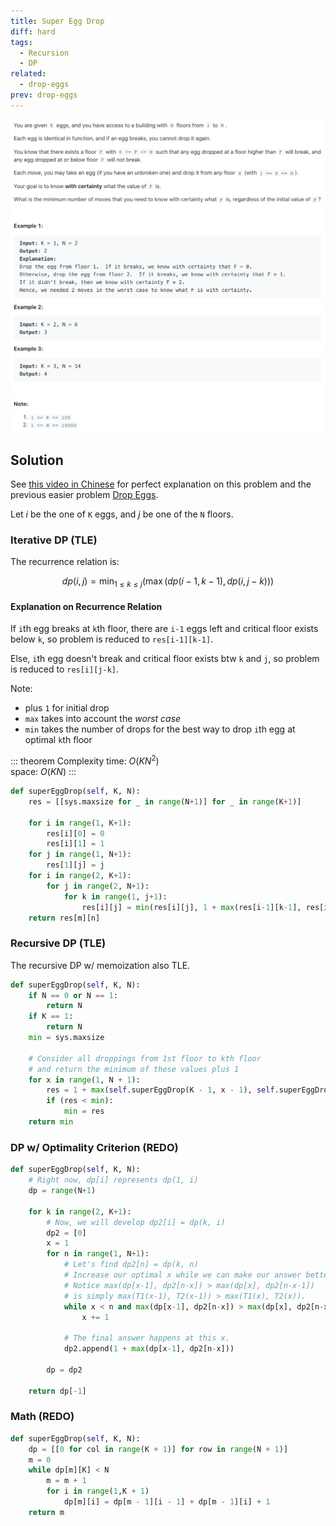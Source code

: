 ```yaml
---
title: Super Egg Drop
diff: hard
tags:
  - Recursion
  - DP
related:
  - drop-eggs
prev: drop-eggs
---
```


<img class="medium-zoom" src="/algo/super-egg-drop.png" alt="https://leetcode.com/problems/super-egg-drop">

## Solution

See [this video in Chinese](https://youtu.be/mLV_vOet0ss) for perfect explanation on this problem and the previous easier problem [Drop Eggs](drop_eggs).

Let $i$ be the one of `K` eggs, and $j$ be one of the `N` floors.

### Iterative DP (TLE)

The recurrence relation is:

$$dp(i, j) = \min_{1 \le k \le j}\left(\max(dp(i-1, k-1), dp(i, j-k)) \right)$$

#### Explanation on Recurrence Relation

If `i`th egg breaks at `k`th floor, there are `i-1` eggs left and critical floor exists below `k`, so problem is reduced to `res[i-1][k-1]`.

Else, `i`th egg doesn't break and critical floor exists btw `k` and `j`, so problem is reduced to `res[i][j-k]`.

Note:

- plus `1` for initial drop
- `max` takes into account the _worst case_
- `min` takes the number of drops for the best way to drop `i`th egg at optimal `k`th floor

::: theorem Complexity
time: $O(KN^2)$  
space: $O(KN)$
:::

```py
def superEggDrop(self, K, N):
    res = [[sys.maxsize for _ in range(N+1)] for _ in range(K+1)]

    for i in range(1, K+1):
        res[i][0] = 0
        res[i][1] = 1
    for j in range(1, N+1):
        res[1][j] = j
    for i in range(2, K+1):
        for j in range(2, N+1):
            for k in range(1, j+1):
                res[i][j] = min(res[i][j], 1 + max(res[i-1][k-1], res[i][j-k]))
    return res[m][n]
```

### Recursive DP (TLE)

The recursive DP w/ memoization also TLE.

```py
def superEggDrop(self, K, N):
    if N == 0 or N == 1:
        return N
    if K == 1:
        return N
    min = sys.maxsize

    # Consider all droppings from 1st floor to kth floor
    # and return the minimum of these values plus 1
    for x in range(1, N + 1):
        res = 1 + max(self.superEggDrop(K - 1, x - 1), self.superEggDrop(K, N - x))
        if (res < min):
            min = res
    return min
```

### DP w/ Optimality Criterion (REDO)

```py
def superEggDrop(self, K, N):
    # Right now, dp[i] represents dp(1, i)
    dp = range(N+1)

    for k in range(2, K+1):
        # Now, we will develop dp2[i] = dp(k, i)
        dp2 = [0]
        x = 1
        for n in range(1, N+1):
            # Let's find dp2[n] = dp(k, n)
            # Increase our optimal x while we can make our answer better.
            # Notice max(dp[x-1], dp2[n-x]) > max(dp[x], dp2[n-x-1])
            # is simply max(T1(x-1), T2(x-1)) > max(T1(x), T2(x)).
            while x < n and max(dp[x-1], dp2[n-x]) > max(dp[x], dp2[n-x-1]:
                x += 1

            # The final answer happens at this x.
            dp2.append(1 + max(dp[x-1], dp2[n-x]))

        dp = dp2

    return dp[-1]
```

### Math (REDO)

```py
def superEggDrop(self, K, N):
    dp = [[0 for col in range(K + 1)] for row in range(N + 1)]
    m = 0
    while dp[m][K] < N
        m = m + 1
        for i in range(1,K + 1)
            dp[m][i] = dp[m - 1][i - 1] + dp[m - 1][i] + 1
    return m
```
